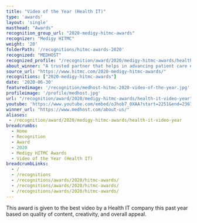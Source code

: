 ```yaml
---
title: "Video of the Year (Health IT)"
type: 'awards'
layout: 'single'
masthead: "Awards"
recognition_group_url: "2020-medigy-hitmc-awards"
recognizer: "Medigy HITMC"
weight: '20'
folderPath: '/recognitions/hitmc-awards-2020'
recognized: "MEDHOST"
recognized_profile: "/recognition/award/2020/medigy-hitmc-awards/health-it-video-year"
about_winner: "A trusted partner that helps in advancing patient care experience by empowering healthcare organizations. MEDHOST solutions deliver unparalleled value to customers around the business of healthcare. The company is responsible for expanding healthcare engagement strategies across the care cycle."
source_url: "https://www.hitmc.com/2020-medigy-hitmc-awards/"
recognitions: ["2020-medigy-hitmc-awards"]
date: '2020-06-30'
featuredimage: '/recognition/medhost-hitmc-2020-video-of-the-year.jpg'
profileimage: '/profile/medhost.jpg'
url: "/recognition/award/2020/medigy-hitmc-awards/health-it-video-year"
youtube: 'https://www.youtube.com/embed/oJhob7_0XAA?start=2251&end=2367'
winner_url: "https://www.medhost.com/about-us/"
aliases:
 - /recognition/award/2020/medigy-hitmc-awards/health-it-video-year
breadcrumbs:
  - Home
  - Recognition
  - Award
  - 2020
  - Medigy HITMC Awards
  - Video of the Year (Health IT)
breadcrumbLinks:
  - /
  - /recognitions
  - /recognitions/awards/2020/hitmc-awards/
  - /recognitions/awards/2020/hitmc-awards/
  - /recognitions/awards/2020/hitmc-awards/
---
```


This award is given to the best video by a Health IT company this past year based on quality of content, creativity, and overall appeal.